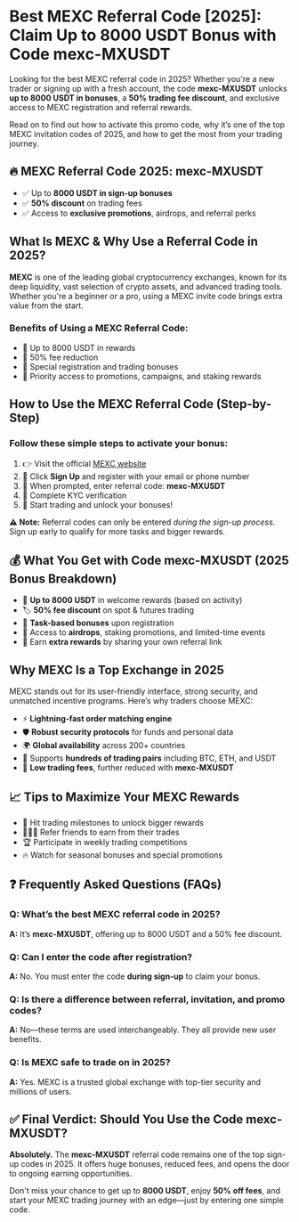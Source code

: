<h1>Best MEXC Referral Code [2025]: Claim Up to 8000 USDT Bonus with Code <strong>mexc-MXUSDT</strong></h1>

<p>Looking for the best MEXC referral code in 2025? Whether you're a new trader or signing up with a fresh account, the code <strong>mexc-MXUSDT</strong> unlocks <strong>up to 8000 USDT in bonuses</strong>, a <strong>50% trading fee discount</strong>, and exclusive access to MEXC registration and referral rewards.</p>

<p>Read on to find out how to activate this promo code, why it’s one of the top MEXC invitation codes of 2025, and how to get the most from your trading journey.</p>

<h2>🔥 MEXC Referral Code 2025: <strong>mexc-MXUSDT</strong></h2>
<ul>
      <li>✅ Up to <strong>8000 USDT in sign-up bonuses</strong></li>
      <li>✅ <strong>50% discount</strong> on trading fees</li>
      <li>✅ Access to <strong>exclusive promotions</strong>, airdrops, and referral perks</li>
</ul>

<h2>What Is MEXC & Why Use a Referral Code in 2025?</h2>
<p><strong>MEXC</strong> is one of the leading global cryptocurrency exchanges, known for its deep liquidity, vast selection of crypto assets, and advanced trading tools. Whether you're a beginner or a pro, using a MEXC invite code brings extra value from the start.</p>

<h3>Benefits of Using a MEXC Referral Code:</h3>
<ul>
      <li>🎁 Up to 8000 USDT in rewards</li>
      <li>🔻 50% fee reduction</li>
      <li>🎉 Special registration and trading bonuses</li>
      <li>🎯 Priority access to promotions, campaigns, and staking rewards</li>
</ul>

<h2>How to Use the MEXC Referral Code (Step-by-Step)</h2>
<h3>Follow these simple steps to activate your bonus:</h3>
<ol>
      <li>👉 Visit the official <a href="https://www.mexc.com/register?inviteCode=mexc-MXUSDT" target="_blank" rel="noopener noreferrer">MEXC website</a></li>
      <li>📝 Click <strong>Sign Up</strong> and register with your email or phone number</li>
      <li>💬 When prompted, enter referral code: <strong>mexc-MXUSDT</strong></li>
      <li>🛂 Complete KYC verification</li>
      <li>🎁 Start trading and unlock your bonuses!</li>
</ol>
<p><strong>⚠️ Note:</strong> Referral codes can only be entered <em>during the sign-up process</em>. Sign up early to qualify for more tasks and bigger rewards.</p>

<h2>💰 What You Get with Code <strong>mexc-MXUSDT</strong> (2025 Bonus Breakdown)</h2>
<ul>
      <li>💸 <strong>Up to 8000 USDT</strong> in welcome rewards (based on activity)</li>
      <li>🏷️ <strong>50% fee discount</strong> on spot & futures trading</li>
      <li>🎊 <strong>Task-based bonuses</strong> upon registration</li>
      <li>📢 Access to <strong>airdrops</strong>, staking promotions, and limited-time events</li>
      <li>👥 Earn <strong>extra rewards</strong> by sharing your own referral link</li>
</ul>

<h2>Why MEXC Is a Top Exchange in 2025</h2>
<p>MEXC stands out for its user-friendly interface, strong security, and unmatched incentive programs. Here’s why traders choose MEXC:</p>
<ul>
      <li>⚡ <strong>Lightning-fast order matching engine</strong></li>
      <li>🛡️ <strong>Robust security protocols</strong> for funds and personal data</li>
      <li>🌍 <strong>Global availability</strong> across 200+ countries</li>
      <li>💱 Supports <strong>hundreds of trading pairs</strong> including BTC, ETH, and USDT</li>
      <li>💸 <strong>Low trading fees</strong>, further reduced with <strong>mexc-MXUSDT</strong></li>
</ul>

<h2>📈 Tips to Maximize Your MEXC Rewards</h2>
<ul>
      <li>🎯 Hit trading milestones to unlock bigger rewards</li>
      <li>🧑‍🤝‍🧑 Refer friends to earn from their trades</li>
      <li>🏆 Participate in weekly trading competitions</li>
      <li>🔥 Watch for seasonal bonuses and special promotions</li>
</ul>

<h2>❓ Frequently Asked Questions (FAQs)</h2>
<h3>Q: What’s the best MEXC referral code in 2025?</h3>
<p><strong>A:</strong> It’s <strong>mexc-MXUSDT</strong>, offering up to 8000 USDT and a 50% fee discount.</p>

<h3>Q: Can I enter the code after registration?</h3>
<p><strong>A:</strong> No. You must enter the code <strong>during sign-up</strong> to claim your bonus.</p>

<h3>Q: Is there a difference between referral, invitation, and promo codes?</h3>
<p><strong>A:</strong> No—these terms are used interchangeably. They all provide new user benefits.</p>

<h3>Q: Is MEXC safe to trade on in 2025?</h3>
<p><strong>A:</strong> Yes. MEXC is a trusted global exchange with top-tier security and millions of users.</p>

<h2>✅ Final Verdict: Should You Use the Code <strong>mexc-MXUSDT</strong>?</h2>
<p><strong>Absolutely.</strong> The <strong>mexc-MXUSDT</strong> referral code remains one of the top sign-up codes in 2025. It offers huge bonuses, reduced fees, and opens the door to ongoing earning opportunities.</p>

<p>Don't miss your chance to get up to <strong>8000 USDT</strong>, enjoy <strong>50% off fees</strong>, and start your MEXC trading journey with an edge—just by entering one simple code.</p>
</main>
</body>
</html>
